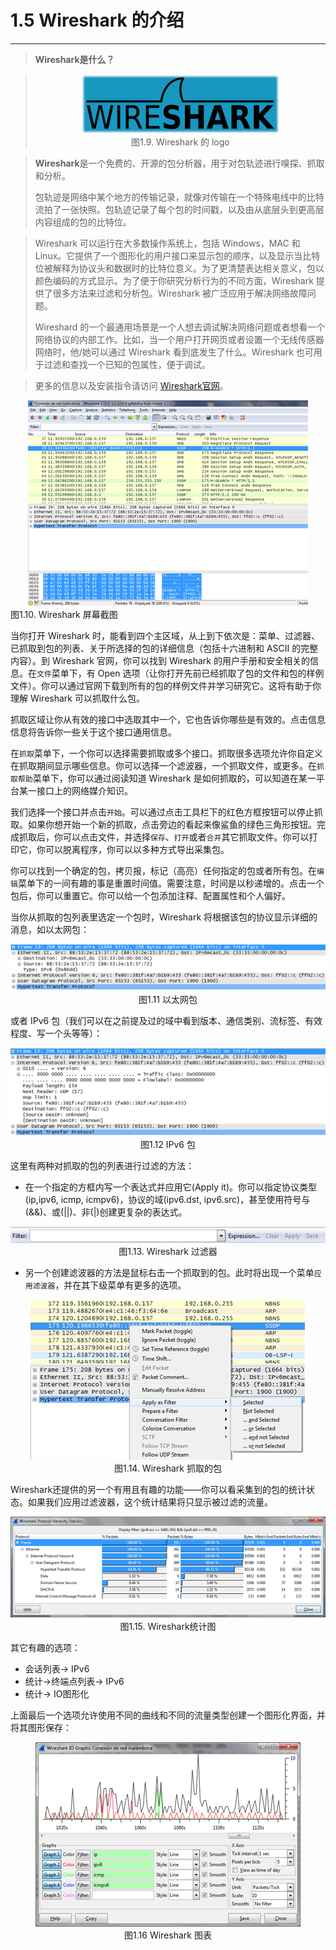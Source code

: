 # 1.5 Wireshark 的介绍
-------


> **Wireshark是什么？**


> <center><img src="../images/iot_in_five_days/1/image007.png" /></center>
>  <center>图1.9. Wireshark 的 logo </center>

> **Wireshark**是一个免费的、开源的包分析器，用于对包轨迹进行嗅探、抓取和分析。
> 
> 包轨迹是网络中某个地方的传输记录，就像对传输在一个特殊电线中的比特流拍了一张快照。包轨迹记录了每个包的时间戳，以及由从底层头到更高层内容组成的包的比特位。

> Wireshark 可以运行在大多数操作系统上，包括 Windows，MAC 和 Linux。它提供了一个图形化的用户接口来显示包的顺序，以及显示当比特位被解释为协议头和数据时的比特位意义。为了更清楚表达相关意义，包以颜色编码的方式显示。为了便于你研究分析行为的不同方面，Wireshark 提供了很多方法来过滤和分析包。Wireshark 被广泛应用于解决网络故障问题。
> 
> Wireshard 的一个最通用场景是一个人想去调试解决网络问题或者想看一个网络协议的内部工作。比如，当一个用户打开网页或者设置一个无线传感器网络时，他/她可以通过 Wireshark 看到底发生了什么。Wireshark 也可用于过滤和查找一个已知的包属性，便于调试。
> 

> 更多的信息以及安装指令请访问 [Wireshark官网](https://www.wireshark.org/)。

<center>

<img src="../images/iot_in_five_days/1/image016.png"/>
</center>
图1.10. Wireshark 屏幕截图
</center>


当你打开 Wireshark 时，能看到四个主区域，从上到下依次是：菜单、过滤器、已抓取到包的列表、关于所选择的包的详细信息（包括十六进制和 ASCII 的完整内容）。到 Wireshark 官网，你可以找到 Wireshark 的用户手册和安全相关的信息。在```文件```菜单下，有 Open 选项（让你打开先前已经抓取了包的文件和包的样例文件）。你可以通过官网下载到所有的包的样例文件并学习研究它。这将有助于你理解 Wireshark 可以抓取什么包。

抓取区域让你从有效的接口中选取其中一个，它也告诉你哪些是有效的。点击信息信息将告诉你一些关于这个接口通用信息。

在```抓取```菜单下，一个你可以选择需要抓取或多个接口。抓取很多选项允许你自定义在抓取期间显示哪些信息。你可以选择一个滤波器，一个抓取文件，或更多。在```抓取帮助```菜单下，你可以通过阅读知道 Wireshark 是如何抓取的，可以知道在某一平台某一接口上的网络媒介知识。

我们选择一个接口并点击```开始```。可以通过点击工具栏下的红色方框按钮可以停止抓取。如果你想开始一个新的抓取，点击旁边的看起来像鲨鱼的绿色三角形按钮。完成抓取后，你可以点击文件，并选择```保存```、```打开```或者```合并```其它抓取文件。你可以打印它，你可以脱离程序，你可以以多种方式导出采集包。

你可以找到一个确定的包，拷贝报，标记（高亮）任何指定的包或者所有包。在```编辑```菜单下的一间有趣的事是重置时间值。需要注意，时间是以秒递增的。点击一个包后，你可以重置它。你可以给一个包添加注释、配置属性和个人偏好。

当你从抓取的包列表里选定一个包时，Wireshark 将根据该包的协议显示详细的消息，如以太网包：

<center><img src="../images/iot_in_five_days/1/image017.png"/></center>
<center>图1.11 以太网包</center>

或者 IPv6 包（我们可以在之前提及过的域中看到版本、通信类别、流标签、有效程度、写一个头等等）：


<center><img src="../images/iot_in_five_days/1/image018.png"/></center>
<center>图1.12 IPv6 包</center>

这里有两种对抓取的包的列表进行过滤的方法：

* 在一个指定的方框内写一个表达式并应用它(Apply it)。你可以指定协议类型(ip,ipv6, icmp, icmpv6)，协议的域(ipv6.dst, ipv6.src)，甚至使用符号与(&&)、或(||)、非(|)创建更复杂的表达式。

<center><img src="../images/iot_in_five_days/1/image019.png"/></center>
<center>图1.13. Wireshark 过滤器</center>

* 另一个创建滤波器的方法是鼠标右击一个抓取到的包。此时将出现一个菜单```应用滤波器```，并在其下级菜单有更多的选项。

<center><img src="../images/iot_in_five_days/1/image020.png"/></center>
<center>图1.14. Wireshark 抓取的包</center>

Wireshark还提供的另一个有用且有趣的功能——你可以看采集到的包的统计状态。如果我们应用过滤波器，这个统计结果将只显示被过滤的流量。

<center><img src="../images/iot_in_five_days/1/image021.png"/></center>
<center>图1.15. Wireshark统计图</center>

其它有趣的选项：

* 会话列表→ IPv6
* 统计→终端点列表→ IPv6
* 统计→ IO图形化

上面最后一个选项允许使用不同的曲线和不同的流量类型创建一个图形化界面，并将其图形保存：

<center><img src="../images/iot_in_five_days/1/image022.png"/></center>
<center>图1.16 Wireshark 图表</center>
